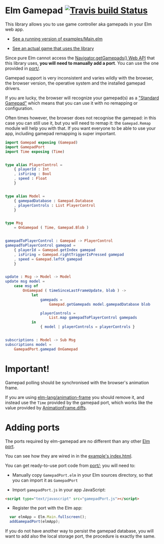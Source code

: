 Elm Gamepad [![Travis build Status](https://travis-ci.org/xarvh/elm-gamepad.svg?branch=master)](http://travis-ci.org/xarvh/elm-gamepad)
===========

This library allows you to use game controller aka gamepads in your Elm web app.

* [See a running version of examples/Main.elm](https://xarvh.github.io/elm-gamepad/examples/)

* [See an actual game that uses the library](https://xarvh.github.io/elm-haifisch/)

Since pure Elm cannot access the [Navigator.getGamepads() Web API](https://developer.mozilla.org/en-US/docs/Web/API/Navigator/getGamepads)
that this library uses, **you will need to manually add a port**.
You can use the one provided in [port/](https://github.com/xarvh/elm-gamepad/tree/master/port).

Gamepad support is very inconsistent and varies wildly with the browser, the
browser version, the operative system and the installed gamepad drivers.

If you are lucky, the browser will recognize your gamepad(s) as a
["Standard Gamepad"](https://www.w3.org/TR/gamepad/#remapping) which means that
you can use it with no remapping or configuration.

Often times however, the browser does not recognise the gamepad: in this case
you can still use it, but you will need to remap it: the `Gamepad.Remap` module
will help you with that.
If you want everyone to be able to use your app, including gamepad remapping is
super important.



```elm
import Gamepad exposing (Gamepad)
import GamepadPort
import Time exposing (Time)


type alias PlayerControl =
    { playerId : Int
    , isFiring : Bool
    , speed : Float
    }


type alias Model =
    { gamepadDatabase : Gamepad.Database
    , playerControls : List PlayerControl
    }


type Msg
    = OnGamepad ( Time, Gamepad.Blob )


gamepadToPlayerControl : Gamepad -> PlayerControl
gamepadToPlayerControl gamepad =
    { playerId = Gamepad.getIndex gamepad
    , isFiring = Gamepad.rightTriggerIsPressed gamepad
    , speed = Gamepad.leftX gamepad
    }


update : Msg -> Model -> Model
update msg model =
    case msg of
        OnGamepad ( timeSinceLastFrameUpdate, blob ) ->
            let
                gamepads =
                    Gamepad.getGamepads model.gamepadDatabase blob

                playerControls =
                    List.map gamepadToPlayerControl gamepads
            in
                { model | playerControls = playerControls }


subscriptions : Model -> Sub Msg
subscriptions model =
    GamepadPort.gamepad OnGamepad

```



Important!
==========

Gamepad polling should be synchronised with the browser's animation frame.

If you are using [elm-lang/animation-frame](http://package.elm-lang.org/packages/elm-lang/animation-frame/latest)
you should remove it, and instead use the `Time` provided by the gamepad port,
which works like the value provided by [AnimationFrame.diffs](http://package.elm-lang.org/packages/elm-lang/animation-frame/latest/AnimationFrame#diffs).



Adding ports
============

The ports required by elm-gamepad are no different than any other [Elm port](https://guide.elm-lang.org/interop/javascript.html).

You can see how they are wired in in the [example's index.html](https://github.com/xarvh/elm-gamepad/blob/master/examples/index.html).

You can get ready-to-use port code from [port/](https://github.com/xarvh/elm-gamepad/tree/master/port); you will need to:

* Manually copy `GamepadPort.elm` in your Elm sources directory, so that you can import it as `GamepadPort`

* Import `gamepadPort.js` in your app JavaScript:
```html
<script type="text/javascript" src="gamepadPort.js"></script>
```

* Register the port with the Elm app:
```javascript
  var elmApp = Elm.Main.fullscreen();
  addGamepadPort(elmApp);
```

If you do not have another way to persist the gamepad database, you will want
to add also the local storage port, the procedure is exactly the same.
